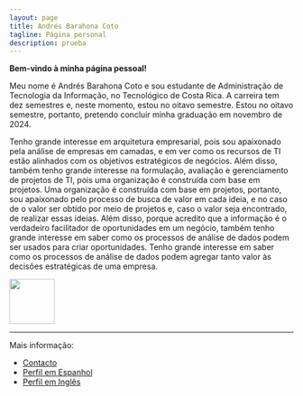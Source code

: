```yaml
---
layout: page
title: Andrés Barahona Coto
tagline: Página personal
description: prueba
---
```


**Bem-vindo à minha página pessoal!**

Meu nome é Andrés Barahona Coto e sou estudante de Administração de Tecnologia da Informação, no Tecnológico de Costa Rica. 
A carreira tem dez semestres e, neste momento, estou no oitavo semestre. Estou no oitavo semestre, portanto, pretendo concluir 
minha graduação em novembro de 2024.

Tenho grande interesse em arquitetura empresarial, pois sou apaixonado pela análise de empresas em camadas, e em ver como os recursos 
de TI estão alinhados com os objetivos estratégicos de negócios. Além disso, também tenho grande interesse na formulação, avaliação e 
gerenciamento de projetos de TI, pois uma organização é construída com base em projetos. 
Uma organização é construída com base em projetos, portanto, sou apaixonado pelo processo de busca de valor em cada ideia, e no caso de 
o valor ser obtido por meio de projetos e, caso o valor seja encontrado, de realizar essas ideias. Além disso, porque acredito que a informação 
é o verdadeiro facilitador de oportunidades em um negócio, também tenho grande interesse em saber como os processos de análise de dados podem 
ser usados para criar oportunidades. Tenho grande interesse em saber como os processos de análise de dados podem agregar tanto valor às decisões 
estratégicas de uma empresa.

<a href="https://www.linkedin.com/in/andr%C3%A9s-barahona-102016a0/"><img src="https://static.vecteezy.com/system/resources/previews/018/910/721/original/linkedin-logo-linkedin-symbol-linkedin-icon-free-free-vector.jpg" width="80" height="80"></a>

---

Mais informação:

- [Contacto](pages/contacto.html)
- [Perfil em Espanhol](pages/index.html)
- [Perfil em Inglês](pages/ingles.html)
